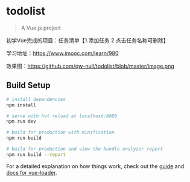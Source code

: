 # todolist

> A Vue.js project

初学Vue完成的项目：任务清单【1.添加任务 2.点击任务名称可删除】

学习地址：https://www.imooc.com/learn/980

效果图：https://github.com/qw-null/todolist/blob/master/image.png


## Build Setup

``` bash
# install dependencies
npm install

# serve with hot reload at localhost:8080
npm run dev

# build for production with minification
npm run build

# build for production and view the bundle analyzer report
npm run build --report
```

For a detailed explanation on how things work, check out the [guide](http://vuejs-templates.github.io/webpack/) and [docs for vue-loader](http://vuejs.github.io/vue-loader).
